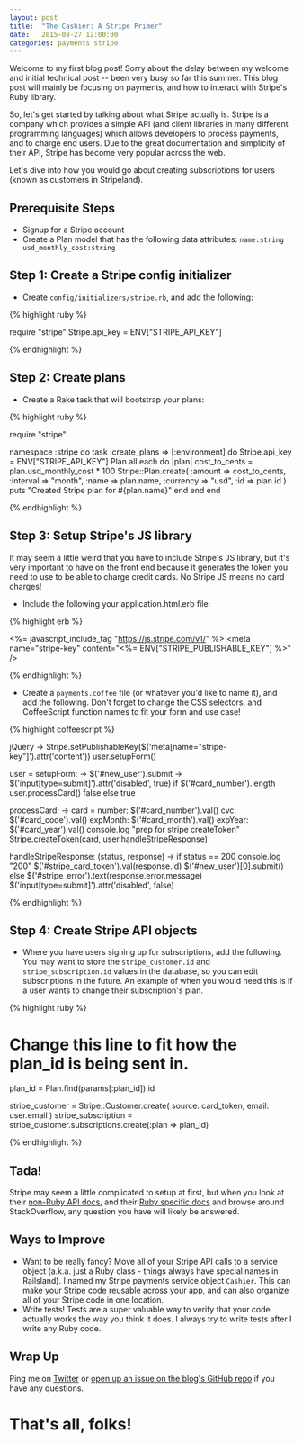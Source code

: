 ```yaml
---
layout: post
title:  "The Cashier: A Stripe Primer"
date:   2015-08-27 12:00:00
categories: payments stripe
---
```


Welcome to my first blog post! Sorry about the delay between my welcome and initial technical post -- been very busy so far this summer. This blog post will mainly be focusing on payments, and how to interact with Stripe's Ruby library.

So, let's get started by talking about what Stripe actually is. Stripe
is a company which provides a simple API (and client libraries in many
different programming languages) which allows developers to process
payments, and to charge end users. Due to the great documentation and
simplicity of their API, Stripe has become very popular across the web.

Let's dive into how you would go about creating subscriptions for users
(known as customers in Stripeland).

## Prerequisite Steps
- Signup for a Stripe account
- Create a Plan model that has the following data attributes:
`name:string usd_monthly_cost:string`

## Step 1: Create a Stripe config initializer
- Create `config/initializers/stripe.rb`, and add the following:

{% highlight ruby %}

require "stripe"
Stripe.api_key = ENV["STRIPE_API_KEY"]

{% endhighlight %}

## Step 2: Create plans
- Create a Rake task that will bootstrap your plans:

{% highlight ruby %}

require "stripe"

namespace :stripe do
  task :create_plans => [:environment] do
    Stripe.api_key = ENV["STRIPE_API_KEY"]
    Plan.all.each do |plan|
      cost_to_cents = plan.usd_monthly_cost * 100
      Stripe::Plan.create(
        :amount => cost_to_cents,
        :interval => "month",
        :name => plan.name,
        :currency => "usd",
        :id => plan.id
      )
      puts "Created Stripe plan for #{plan.name}"
    end
  end
end

{% endhighlight %}

## Step 3: Setup Stripe's JS library

It may seem a little weird that you have to include Stripe's JS library,
but it's very important to have on the front end because it generates
the token you need to use to be able to charge credit cards. No Stripe
JS means no card charges!

- Include the following your application.html.erb file:

{% highlight erb %}

<%= javascript_include_tag "https://js.stripe.com/v1/" %>
<meta name="stripe-key" content="<%= ENV["STRIPE_PUBLISHABLE_KEY"] %>" />

{% endhighlight %}

- Create a `payments.coffee` file (or whatever you'd like to name it), and add the
following. Don't forget to change the CSS selectors, and CoffeeScript
function names to fit your form and use case!

{% highlight coffeescript %}

jQuery ->
  Stripe.setPublishableKey($('meta[name="stripe-key"]').attr('content'))
  user.setupForm()

user =
  setupForm: ->
    $('#new_user').submit ->
      $('input[type=submit]').attr('disabled', true)
      if $('#card_number').length
        user.processCard()
        false
      else
        true

  processCard: ->
    card =
      number: $('#card_number').val()
      cvc: $('#card_code').val()
      expMonth: $('#card_month').val()
      expYear: $('#card_year').val()
    console.log "prep for stripe createToken"
    Stripe.createToken(card, user.handleStripeResponse)

  handleStripeResponse: (status, response) ->
    if status == 200
      console.log "200"
      $('#stripe_card_token').val(response.id)
      $('#new_user')[0].submit()
    else
      $('#stripe_error').text(response.error.message)
      $('input[type=submit]').attr('disabled', false)

{% endhighlight %}

## Step 4: Create Stripe API objects

- Where you have users signing up for subscriptions, add the following.
You may want to store the `stripe_customer.id` and
`stripe_subscription.id` values in the database, so you can edit
subscriptions in the future. An example of when you would need this is
if a user wants to change their subscription's plan.

{% highlight ruby %}

# Change this line to fit how the plan_id is being sent in.
plan_id = Plan.find(params[:plan_id]).id

stripe_customer = Stripe::Customer.create(
  source: card_token,
  email: user.email
)
stripe_subscription = stripe_customer.subscriptions.create(:plan => plan_id)

{% endhighlight %}

## Tada!

Stripe may seem a little complicated to setup at first, but when you
look at their [non-Ruby API docs](http://stripe.com/docs), and their [Ruby specific docs](http://stripe.com/docs/api/ruby) and browse around StackOverflow, any question
you have will likely be answered.

## Ways to Improve

- Want to be really fancy? Move all of your Stripe API calls to a service
object (a.k.a. just a Ruby class - things always have special names in Railsland). I named my Stripe payments service object `Cashier`. This can make your Stripe code reusable across
your app, and can also organize all of your Stripe code in one location.
- Write tests! Tests are a super valuable way to verify that your code
actually works the way you think it does. I always try to write tests
after I write any Ruby code.

## Wrap Up

Ping me on [Twitter](https://twitter.com/applerebel)
or [open up an issue on the blog's GitHub
repo](https://github.com/maclover7/sparklingcode.co/issues/new) if you
have any questions.

# That's all, folks!
